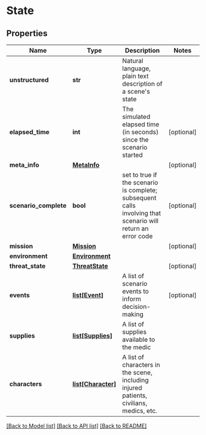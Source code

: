 # State

## Properties
Name | Type | Description | Notes
------------ | ------------- | ------------- | -------------
**unstructured** | **str** | Natural language, plain text description of a scene&#x27;s state | 
**elapsed_time** | **int** | The simulated elapsed time (in seconds) since the scenario started | [optional] 
**meta_info** | [**MetaInfo**](MetaInfo.md) |  | [optional] 
**scenario_complete** | **bool** | set to true if the scenario is complete; subsequent calls involving that scenario will return an error code | [optional] 
**mission** | [**Mission**](Mission.md) |  | [optional] 
**environment** | [**Environment**](Environment.md) |  | 
**threat_state** | [**ThreatState**](ThreatState.md) |  | [optional] 
**events** | [**list[Event]**](Event.md) | A list of scenario events to inform decision-making | [optional] 
**supplies** | [**list[Supplies]**](Supplies.md) | A list of supplies available to the medic | 
**characters** | [**list[Character]**](Character.md) | A list of characters in the scene, including injured patients, civilians, medics, etc. | 

[[Back to Model list]](../README.md#documentation-for-models) [[Back to API list]](../README.md#documentation-for-api-endpoints) [[Back to README]](../README.md)

